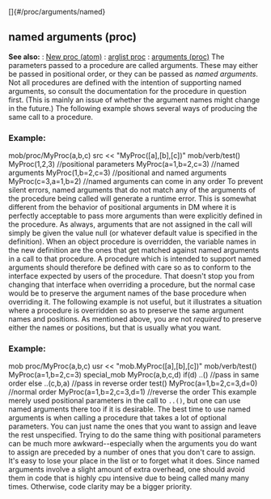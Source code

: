 []{#/proc/arguments/named}
  ## named arguments (proc)
  **See also:**
  :   [New proc (atom)](ref/atom/proc/New)
  :   [arglist proc](ref/proc/arglist)
  :   [arguments (proc)](ref/proc/arguments)
  The parameters passed to a procedure are called arguments. These may
  either be passed in positional order, or they can be passed as *named
  arguments*. Not all procedures are defined with the intention of
  supporting named arguments, so consult the documentation for the
  procedure in question first. (This is mainly an issue of whether the
  argument names might change in the future.)
  The following example shows several ways of producing the same call to a
  procedure.
  ### Example:
  mob/proc/MyProc(a,b,c) src \<\< \"MyProc(\[a\],\[b\],\[c\])\"
  mob/verb/test() MyProc(1,2,3) //positional parameters
  MyProc(a=1,b=2,c=3) //named arguments MyProc(1,b=2,c=3) //positional and
  named arguments MyProc(c=3,a=1,b=2) //named arguments can come in any
  order
  To prevent silent errors, named arguments that do not match any of the
  arguments of the procedure being called will generate a runtime error.
  This is somewhat different from the behavior of positional arguments in
  DM where it is perfectly acceptable to pass more arguments than were
  explicitly defined in the procedure.
  As always, arguments that are not assigned in the call will simply be
  given the value null (or whatever default value is specified in the
  definition).
  When an object procedure is overridden, the variable names in the new
  definition are the ones that get matched against named arguments in a
  call to that procedure. A procedure which is intended to support named
  arguments should therefore be defined with care so as to conform to the
  interface expected by users of the procedure. That doesn\'t stop you
  from changing that interface when overriding a procedure, but the normal
  case would be to preserve the argument names of the base procedure when
  overriding it.
  The following example is not useful, but it illustrates a situation
  where a procedure is overridden so as to preserve the same argument
  names and positions. As mentioned above, you are not *required* to
  preserve either the names or positions, but that is usually what you
  want.
  ### Example:
  mob proc/MyProc(a,b,c) usr \<\< \"mob.MyProc(\[a\],\[b\],\[c\])\"
  mob/verb/test() MyProc(a=1,b=2,c=3) special_mob MyProc(a,b,c,d) if(d)
  ..() //pass in same order else ..(c,b,a) //pass in reverse order test()
  MyProc(a=1,b=2,c=3,d=0) //normal order MyProc(a=1,b=2,c=3,d=1) //reverse
  the order
  This example merely used positional parameters in the call to `..()`,
  but one can use named arguments there too if it is desirable.
  The best time to use named arguments is when calling a procedure that
  takes a lot of optional parameters. You can just name the ones that you
  want to assign and leave the rest unspecified. Trying to do the same
  thing with positional parameters can be much more awkward--especially
  when the arguments you do want to assign are preceded by a number of
  ones that you don\'t care to assign. It\'s easy to lose your place in
  the list or to forget what it does.
  Since named arguments involve a slight amount of extra overhead, one
  should avoid them in code that is highly cpu intensive due to being
  called many many times. Otherwise, code clarity may be a bigger
  priority.